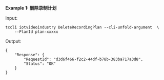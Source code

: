 **Example 1: 删除录制计划**



Input: 

```
tccli iotvideoindustry DeleteRecordingPlan --cli-unfold-argument  \
    --PlanId plan-xxxxx
```

Output: 
```
{
    "Response": {
        "RequestId": "d3d6f466-f2c2-44df-b78b-383ba717a3d8",
        "Status": "OK"
    }
}
```

